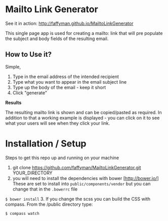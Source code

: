 Mailto Link Generator
=======================

See it in action:  http://faffyman.github.io/MailtoLinkGenerator

This single page app is used for creating a mailto: link that will pre populate the subject and body fields of the resulting email.

How to Use it?
--------------

Simple,

1. Type in the email address of the intended recipient
2. Type what you want to appear in the email subject line
3. Type up the body of the email - keep it short
4. Click "generate"

**Results**

The resulting mailto link is shown and can be copied/pasted as required.
In addition to that a working example is displayed - you can click on it to see what your users will see when they click your link.



Installation / Setup
======================

Steps to get this repo up and running on your machine

1. git clone https://github.com/faffyman/MailtoLinkGenerator.git  YOUR_DIRECTORY
2. you will need to install the dependencies with bower [http://bower.io/]  These are set to install into ```public/components/vendor``` but you can change that in the ```.bowerrc``` file

```$ bower install```
3. If you change the scss you can build the CSS with compass.
From the /public directory type:

```$ compass watch```

